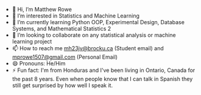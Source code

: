 - 👋 Hi, I’m Matthew Rowe
- 👀 I’m interested in Statistics and Machine Learning 
- 🌱 I’m currently learning Python OOP, Experimental Design, Database Systems, and Mathematical Statistics 2
- 💞️ I’m looking to collaborate on any statistical analysis or machine learning project
- 📫 How to reach me mh23jv@brocku.ca (Student email) and mprowe1507@gmail.com (Personal Email)
- 😄 Pronouns: He/Him
- ⚡ Fun fact: I'm from Honduras and I've been living in Ontario, Canada for the past 8 years. Even when people know that I can talk in Spanish they still get surprised by how well I speak it. 

<!---
MatthewRoweB/MatthewRoweB is a ✨ special ✨ repository because its `README.md` (this file) appears on your GitHub profile.
You can click the Preview link to take a look at your changes.
--->
